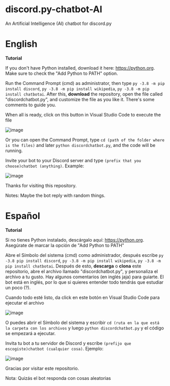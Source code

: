# discord.py-chatbot-AI
An Artificial Intelligence (AI) chatbot for discord.py

# English
**Tutorial**

If you don't have Python installed, download it here: https://python.org. Make sure to check the "Add Python to PATH" option.

Run the Command Prompt (cmd) as administrator, then type ```py -3.8 -m pip install discord```, ```py -3.8 -m pip install wikipedia```, ```py -3.8 -m pip install chatbotai```. After this, **download** the repository, open the file called "discordchatbot.py", and customize the file as you like it. There's some comments to guide you.

When all is ready, click on this button in Visual Studio Code to execute the file

![image](https://user-images.githubusercontent.com/75279122/118417636-a4146f00-b67a-11eb-9148-ea311af448c0.png)

Or you can open the Command Prompt, type ```cd (path of the folder where is the files)``` and later ```python discordchatbot.py```, and the code will be running.

Invite your bot to your Discord server and type ```(prefix that you choose)chatbot (anything)```.
Example:

![image](https://user-images.githubusercontent.com/75279122/118417786-4b91a180-b67b-11eb-94ad-8c2156778651.png)

Thanks for visiting this repository.

Notes: Maybe the bot reply with random things.

# Español

**Tutorial**

Si no tienes Python instalado, descárgalo aquí: https://python.org. Asegúrate de marcar la opción de "Add Python to PATH"

Abre el Símbolo del sistema (cmd) como administrador, después escribe ```py -3.8 pip install discord```, ```py -3.8 -m pip install wikipedia```, ```py -3.8 -m pip install chatbotai```. Después de esto, **descarga** o **clona** este repositorio, abre el archivo llamado "discordchatbot.py", y personaliza el archivo a tu gusto. Hay algunos comentarios (en inglés jaja) para guiarte. El bot está en inglés, por lo que si quieres entender todo tendrás que estudiar un poco (?).

Cuando todo esté listo, da click en este botón en Visual Studio Code para ejecutar el archivo

![image](https://user-images.githubusercontent.com/75279122/118417636-a4146f00-b67a-11eb-9148-ea311af448c0.png)

O puedes abrir el Símbolo del sistema y escribir ```cd (ruta en la que está la carpeta con los archivos``` y luego ```python discordchatbot.py``` y el código se empezará a ejecutar.

Invita tu bot a tu servidor de Discord y escribe ```(prefijo que escogiste)chatbot (cualquier cosa)```.
Ejemplo:

![image](https://user-images.githubusercontent.com/75279122/118417786-4b91a180-b67b-11eb-94ad-8c2156778651.png)

Gracias por visitar este repositorio.

Nota: Quizás el bot responda con cosas aleatorias
